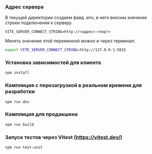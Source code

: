 ### Адрес сервера

В текущей директории создаем файд .env, в него вносим значение строки подключения к серверу


``VITE_SERVER_CONNECT_STRING=http://<адрес>:<порт>``

Менять значение этой переменной можно и через терминал:

```sh
export VITE_SERVER_CONNECT_STRING=http://127.0.0.1:5015
```

### Установка зависимостей для клиента

```sh
npm install
```

### Комплиция с перезагрузкой в реальном времени для разработки

```sh
npm run dev
```

### Комплиция для продакшена

```sh
npm run build
```

### Запуск тестов через Vitest (https://vitest.dev/)

```sh
npm run test:unit
```
